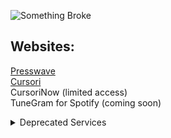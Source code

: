 ![Something Broke](https://github-readme-stats.vercel.app/api/top-langs/?username=TeslaEleven&langs_count=7)
## Websites:
<a href="https://blog.comicserver.org">Presswave</a>
<br>
<a href="https://teslaeleven.github.io/Cursori">Cursori</a>
<br>
CursoriNow (limited access)
<br>
TuneGram for Spotify (coming soon)
<details>
<summary>Deprecated Services</summary>
<li>TuneGram (Deprecated July '24)</li>
<li>ComicServer (Deprecated Jan '24)</li>
<li>dispatch (Deprecated July '23)</li>
<li>Passband (Deprecated July '23)</li>
<li>Among Us (Deprecated Jan '21)</li>
</details>
